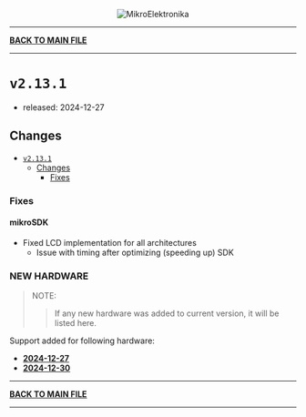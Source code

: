 <p align="center">
  <img src="http://www.mikroe.com/img/designs/beta/logo_small.png?raw=true" alt="MikroElektronika"/>
</p>

---

**[BACK TO MAIN FILE](../../changelog.md)**

---

# `v2.13.1`

+ released: 2024-12-27

## Changes

+ [`v2.13.1`](#v2131)
  + [Changes](#changes)
    + [Fixes](#fixes)

### Fixes

#### mikroSDK

+ Fixed LCD implementation for all architectures
  + Issue with timing after optimizing (speeding up) SDK

### NEW HARDWARE

> NOTE:
>> If any new hardware was added to current version, it will be listed here.

Support added for following hardware:

+ **[2024-12-27](./new_hw/2024-12-27.md)**
+ **[2024-12-30](./new_hw/2024-12-30.md)**

---

**[BACK TO MAIN FILE](../../changelog.md)**

---
